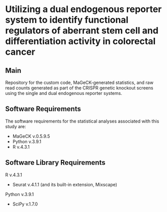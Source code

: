 # Utilizing a dual endogenous reporter system to identify functional regulators of aberrant stem cell and differentiation activity in colorectal cancer
 
## Main
Repository for the custom code, MaGeCK-generated statistics, and raw read counts generated as part of the CRISPR genetic knockout screens using the single and dual endogenous reporter systems.

## Software Requirements 
The software requirements for the statistical analyses associated with this study are:
* MaGeCK v.0.5.9.5
* Python v.3.9.1
* R v.4.3.1

## Software Library Requirements
R v.4.3.1
* Seurat v.4.1.1 (and its built-in extension, Mixscape)

Python v.3.9.1
* SciPy v.1.7.0




